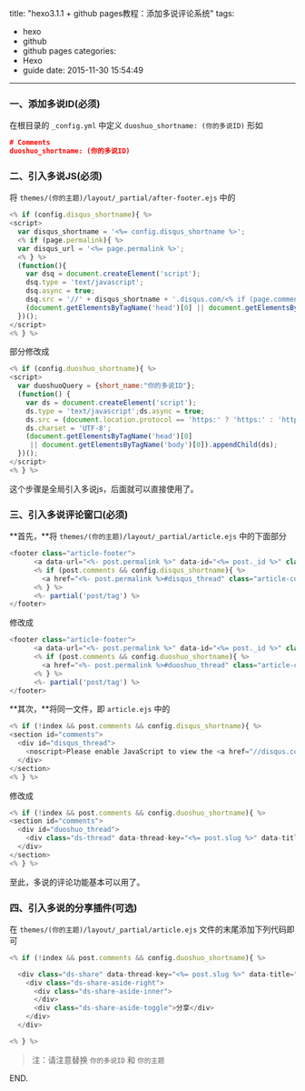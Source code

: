 title: "hexo3.1.1 + github pages教程：添加多说评论系统"
tags:
  - hexo
  - github
  - github pages
categories:
  - Hexo
  - guide
date: 2015-11-30 15:54:49
---

### 一、添加多说ID(必须) ###

在根目录的 `_config.yml` 中定义 `duoshuo_shortname: (你的多说ID)` 形如

```json
# Comments
duoshuo_shortname: (你的多说ID)
```

### 二、引入多说JS(必须) ###

<!-- more -->

将 `themes/(你的主题)/layout/_partial/after-footer.ejs` 中的

```javascript
<% if (config.disqus_shortname){ %>
<script>
  var disqus_shortname = '<%= config.disqus_shortname %>';
  <% if (page.permalink){ %>
  var disqus_url = '<%= page.permalink %>';
  <% } %>
  (function(){
    var dsq = document.createElement('script');
    dsq.type = 'text/javascript';
    dsq.async = true;
    dsq.src = '//' + disqus_shortname + '.disqus.com/<% if (page.comments) { %>embed.js<% } else { %>count.js<% } %>';
    (document.getElementsByTagName('head')[0] || document.getElementsByTagName('body')[0]).appendChild(dsq);
  })();
</script>
<% } %>
```

部分修改成

```javascript
<% if (config.duoshuo_shortname){ %>
<script>
  var duoshuoQuery = {short_name:"你的多说ID"};
  (function() {
    var ds = document.createElement('script');
    ds.type = 'text/javascript';ds.async = true;
    ds.src = (document.location.protocol == 'https:' ? 'https:' : 'http:') + '//static.duoshuo.com/embed.js';
    ds.charset = 'UTF-8';
    (document.getElementsByTagName('head')[0] 
     || document.getElementsByTagName('body')[0]).appendChild(ds);
  })();
</script>
<% } %>
```

这个步骤是全局引入多说js，后面就可以直接使用了。

### 三、引入多说评论窗口(必须) ###

**首先，**将 `themes/(你的主题)/layout/_partial/article.ejs` 中的下面部分

```javascript
<footer class="article-footer">
      <a data-url="<%- post.permalink %>" data-id="<%= post._id %>" class="article-share-link">Share</a>
      <% if (post.comments && config.disqus_shortname){ %>
        <a href="<%- post.permalink %>#disqus_thread" class="article-comment-link">Comments</a>
      <% } %>
      <%- partial('post/tag') %>
</footer>
```

修改成

```javascript
<footer class="article-footer">
      <a data-url="<%- post.permalink %>" data-id="<%= post._id %>" class="article-share-link">Share</a>
      <% if (post.comments && config.duoshuo_shortname){ %>
        <a href="<%- post.permalink %>#duoshuo_thread" class="article-comment-link">评论</a>
      <% } %>
      <%- partial('post/tag') %>
</footer>
```

**其次，**将同一文件，即 `article.ejs` 中的

```javascript
<% if (!index && post.comments && config.disqus_shortname){ %>
<section id="comments">
  <div id="disqus_thread">
    <noscript>Please enable JavaScript to view the <a href="//disqus.com/?ref_noscript">comments powered by Disqus.</a></noscript>
  </div>
</section>
<% } %>
```

修改成

```javascript
<% if (!index && post.comments && config.duoshuo_shortname){ %>
<section id="comments">
  <div id="duoshuo_thread">
    <div class="ds-thread" data-thread-key="<%= post.slug %>" data-title="<%= post.title %>" data-url="<%- post.permalink %>"></div>
  </div>
</section>
<% } %>
```

至此，多说的评论功能基本可以用了。

### 四、引入多说的分享插件(可选) ###

在 `themes/(你的主题)/layout/_partial/article.ejs` 文件的末尾添加下列代码即可

```javascript
<% if (!index && post.comments && config.duoshuo_shortname){ %>

  <div class="ds-share" data-thread-key="<%= post.slug %>" data-title="<%= post.title %>" data-images="" data-content="<%= post.content %>" data-url="<%- post.permalink %>">
    <div class="ds-share-aside-right">
      <div class="ds-share-aside-inner">
      </div>
      <div class="ds-share-aside-toggle">分享</div>
    </div>
  </div>

<% } %>
```

> 注：请注意替换 `你的多说ID` 和 `你的主题`

END.

